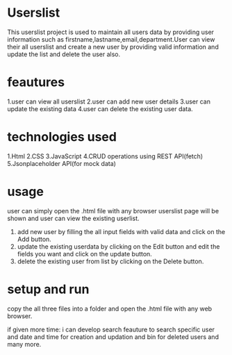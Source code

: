 #                          Userslist
This userslist project is used to maintain all users data by providing user information such as firstname,lastname,email,department.User can view their all userslist and create a new user by providing valid information and
update the list and delete the user also.

# feautures
1.user can view all userslist
2.user can add new user details
3.user can update the existing data
4.user can delete the existing user data.

# technologies used
1.Html
2.CSS
3.JavaScript
4.CRUD operations using REST API(fetch)
5.Jsonplaceholder API(for mock data)

# usage
user can simply open the .html file with any browser userslist page will be shown and user can view the existing userlist.
1. add new user by filling the all input fields with valid data and click on the Add button.
2. update the existing userdata by clicking on the Edit button and edit the fields you want and click on the update button.
3. delete the existing user from list by clicking on the Delete button.

# setup and run
copy the all three files into a folder and open the .html file with any web browser.  


if given more time:
i can develop search feauture to search specific user and date and time for creation and updation and bin for deleted users and many more.
